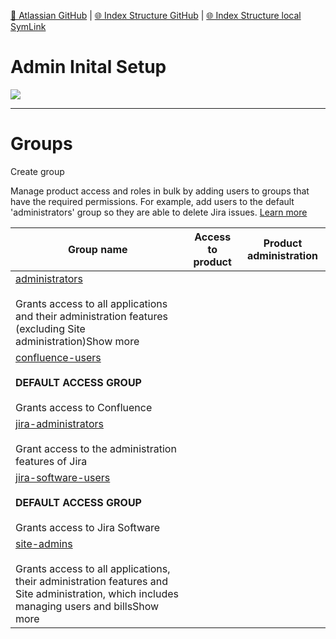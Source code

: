 [📁 Atlassian GitHub](/cerulean-circle-unlimited-2cu/governance/eam/systems/atlassian.md) | [🌐 Index Structure GitHub](/cerulean-circle-unlimited-2cu/governance/eam/systems/atlassian/admin-inital-setup.md) | [🌐 Index Structure local SymLink](./admin-inital-setup.entry.md)

# Admin Inital Setup

![](./attachments/image-20200427-093740.png)

* * *

# Groups

Create group

Manage product access and roles in bulk by adding users to groups that have the required permissions. For example, add users to the default 'administrators' group so they are able to delete Jira issues. [Learn more](https://confluence.atlassian.com/x/24xjL)

| **Group name** | **Access to product** | **Product administration** |
| --- | --- | --- |
| [administrators](https://admin.atlassian.com/s/84e4e077-9832-4ab3-bab6-518b1d102dd2/groups/782d31db-c961-4d78-9fd5-0cc8c52f1697)<br><br>Grants access to all applications and their administration features (excluding Site administration)Show more |     |     |
| [confluence-users](https://admin.atlassian.com/s/84e4e077-9832-4ab3-bab6-518b1d102dd2/groups/cf18ea09-efaa-4c59-b5fa-6b5629202545)<br><br>**DEFAULT ACCESS GROUP**<br><br>Grants access to Confluence |     |     |
| [jira-administrators](https://admin.atlassian.com/s/84e4e077-9832-4ab3-bab6-518b1d102dd2/groups/a5112e8b-c65a-40e4-acfb-a20a41f9acb3)<br><br>Grant access to the administration features of Jira |     |     |
| [jira-software-users](https://admin.atlassian.com/s/84e4e077-9832-4ab3-bab6-518b1d102dd2/groups/25e6bdcc-b7ff-40b3-962f-df9b746be944)<br><br>**DEFAULT ACCESS GROUP**<br><br>Grants access to Jira Software |     |     |
| [site-admins](https://admin.atlassian.com/s/84e4e077-9832-4ab3-bab6-518b1d102dd2/groups/65e62639-e824-425f-85d1-bd3ed96f0819)<br><br>Grants access to all applications, their administration features and Site administration, which includes managing users and billsShow more |     |     |
